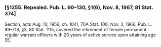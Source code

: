 ### [§1255. Repealed. Pub. L. 90–130, §1(6), Nov. 8, 1967, 81 Stat. 374] ###

Section, acts Aug. 10, 1956, ch. 1041, 70A Stat. 100; Nov. 2, 1966, Pub. L. 89–718, §3, 80 Stat. 1115, covered the retirement of female permanent regular warrant officers with 20 years of active service upon attaining age 55.